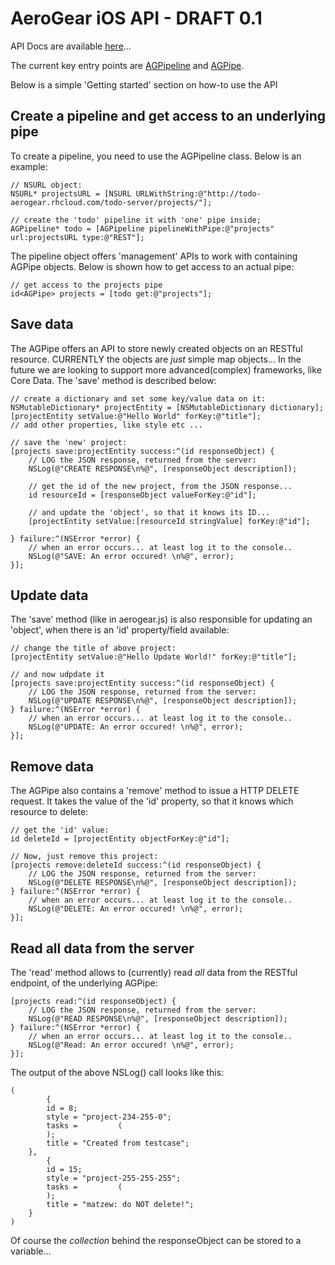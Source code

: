 AeroGear iOS API - DRAFT 0.1
============================

API Docs are available [here](http://people.apache.org/~matzew/aerogear/)...

The current key entry points are [AGPipeline](http://people.apache.org/~matzew/aerogear/Classes/AGPipeline.html) and [AGPipe](http://people.apache.org/~matzew/aerogear/Protocols/AGPipe.html).

Below is a simple 'Getting started' section on how-to use the API

## Create a pipeline and get access to an underlying pipe

To create a pipeline, you need to use the AGPipeline class. Below is an example: 

    // NSURL object:
    NSURL* projectsURL = [NSURL URLWithString:@"http://todo-aerogear.rhcloud.com/todo-server/projects/"];

    // create the 'todo' pipeline it with 'one' pipe inside;
    AGPipeline* todo = [AGPipeline pipelineWithPipe:@"projects" url:projectsURL type:@"REST"];
    

The pipeline object offers 'management' APIs to work with containing AGPipe objects. Below is shown how to get access to an actual pipe:

    // get access to the projects pipe
    id<AGPipe> projects = [todo get:@"projects"];

## Save data 

The AGPipe offers an API to store newly created objects on an RESTful resource. CURRENTLY the objects are _just_ simple map objects... In the future we are looking to support more advanced(complex) frameworks, like Core Data. The 'save' method is described below:

    // create a dictionary and set some key/value data on it:
    NSMutableDictionary* projectEntity = [NSMutableDictionary dictionary];
    [projectEntity setValue:@"Hello World" forKey:@"title"];
    // add other properties, like style etc ...

    // save the 'new' project:
    [projects save:projectEntity success:^(id responseObject) {
	    // LOG the JSON response, returned from the server:
        NSLog(@"CREATE RESPONSE\n%@", [responseObject description]);
        
        // get the id of the new project, from the JSON response...
        id resourceId = [responseObject valueForKey:@"id"];

        // and update the 'object', so that it knows its ID...
        [projectEntity setValue:[resourceId stringValue] forKey:@"id"];
        
    } failure:^(NSError *error) {
        // when an error occurs... at least log it to the console..
        NSLog(@"SAVE: An error occured! \n%@", error);
    }];


## Update data

The 'save' method (like in aerogear.js) is also responsible for updating an 'object', when there is an 'id' property/field available:

    // change the title of above project:
    [projectEntity setValue:@"Hello Update World!" forKey:@"title"];
    
    // and now udpdate it
    [projects save:projectEntity success:^(id responseObject) {
	    // LOG the JSON response, returned from the server:
        NSLog(@"UPDATE RESPONSE\n%@", [responseObject description]);
    } failure:^(NSError *error) {
        // when an error occurs... at least log it to the console..
        NSLog(@"UPDATE: An error occured! \n%@", error);
    }];

## Remove data

The AGPipe also contains a 'remove' method to issue a HTTP DELETE request. It takes the value of the 'id' property, so that it knows which resource to delete:

    // get the 'id' value:
    id deleteId = [projectEntity objectForKey:@"id"];

    // Now, just remove this project:
    [projects remove:deleteId success:^(id responseObject) {
	    // LOG the JSON response, returned from the server:
	    NSLog(@"DELETE RESPONSE\n%@", [responseObject description]);
    } failure:^(NSError *error) {
        // when an error occurs... at least log it to the console..
        NSLog(@"DELETE: An error occured! \n%@", error);
    }];

## Read all data from the server

The 'read' method allows to (currently) read _all_ data from the RESTful endpoint, of the underlying AGPipe:

    [projects read:^(id responseObject) {
	    // LOG the JSON response, returned from the server:
        NSLog(@"READ RESPONSE\n%@", [responseObject description]);
    } failure:^(NSError *error) {
        // when an error occurs... at least log it to the console..
        NSLog(@"Read: An error occured! \n%@", error);
    }];

The output of the above NSLog() call looks like this:

	(
	        {
	        id = 8;
	        style = "project-234-255-0";
	        tasks =         (
	        );
	        title = "Created from testcase";
	    },
	        {
	        id = 15;
	        style = "project-255-255-255";
	        tasks =         (
	        );
	        title = "matzew: do NOT delete!";
	    }
	)

Of course the _collection_ behind the responseObject can be stored to a variable...